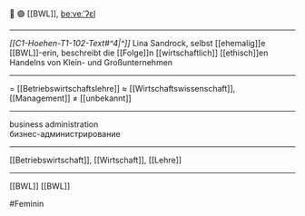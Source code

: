 🏢 🟢 [[BWL]], [beːveːˈʔɛl](https://youglish.com/pronounce/BWL/german)

---
*[[C1-Hoehen-T1-102-Text#^4|^]]* Lina Sandrock, selbst [[ehemalig]]e [[BWL]]-erin, beschreibt die [[Folge]]n [[wirtschaftlich]] [[ethisch]]en Handelns von Klein- und Großunternehmen

---
= [[Betriebswirtschaftslehre]]
≈ [[Wirtschaftswissenschaft]], [[Management]]
≠ [[unbekannt]]

---
business administration  
бизнес-администрирование

---
[[Betriebswirtschaft]], [[Wirtschaft]], [[Lehre]]

---
[[BWL]]
[[BWL]]

#Feminin 

